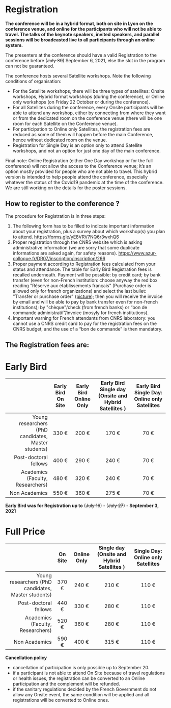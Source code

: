 # Registration

**The conference will be in a hybrid format, both on site in Lyon on the conference venue, and online for the participants who will not be able to travel. The talks of the keynote speakers, invited speakers, and parallel sessions will be broadcasted live to all participants through an online system.**

The presenters at the conference should have a valid Registration to the conference before (~~July 30~~) September 6, 2021, else the slot in the program can not be guaranteed. 

The conference hosts several Satellite workshops. Note the following conditions of organisation:
* For the Satellite workshops, there will be three types of satellites:  Onsite workshops,  Hybrid format workshops (during the conference), or Online only workshops (on Friday 22 October or during the conference). 
* For all Satellites during the conference, every Onsite participants will be able to attend any workshop, either by connecting from where they want or from the dedicated room on the conference venue (there will be one room for each Satellite on the Conference venue). 
* For participation to Online only Satellites, the registration fees are reduced as some of them will happen before the main Conference, hence without dedicated room on the venue.
* Registration for Single Day is an option only to attend Satellite workshops, and not an option for just one day of the main conference.

Final note: Online Registration (either One Day workshop or for the full conference) will not allow the access to the Conference venue; it’s an option mostly provided for people who are not able to travel.
This hybrid version is intended to help people attend the conference, especially whatever the status of the Covid19 pandemic at the time of the conference.
We are still working on the details for the poster sessions. 

## How to register to the conference ?

The procedure for Registration is in three steps:
1. The following form has to be filled to indicate important information about your registration, plus a survey about which workshop(s) you plan to attend.  https://forms.gle/yE8VRV7NQ6r3wxhQ6
2. Proper registration through the CNRS website which is asking administrative information (we are sorry that some duplicate informations are asked again, for safety reasons). https://www.azur-colloque.fr/DR07/inscription/inscription/266
3. Proper payment according to Registration fees calculated from your status and attendance. The table for Early Bird Registration fees is recalled underneath. Payment will be possible: by credit card; by bank transfer (even for non-French institution: choose anyway the red box reading "Réservé aux établissements français" (Purchase order is allowed only for french organizations) and select the last bullet: "Transfer or purchase order" ([picture](pics/register.png)); then you will receive the invoice by email and will be able to pay by bank transfer even for non-french institutions); by "chèque"/check (from french banks) or “bon de commande administratif”/invoice (mosyly for french institutions).
4. Important warning for French attendants from CNRS laboratory: you cannot use a CNRS credit card to pay for the registration fees on the CNRS budget, and the use of a “bon de commande” is then mandatory.

## The Registration fees are:
# Early Bird
| | Early Bird On Site  | Early Bird Online Only | Early Bird Single day (Onsite and Hybrid Satellites ) | Early Bird Single Day: Online only Satellites	|
| ---: | :----: | :------: | :----:	| :---: |
|Young researchers (PhD candidates, Master students)|		330 €	| 	200 €| 	170 € | 70 € |
|Post-doctoral fellows				|				400 €	|	290 €|	240 €	| 70 € |
|Academics (Faculty, Researchers)		|				480 €	|	320 € | 	240 €	| 70 € |
|Non Academics						|			550 € 	|	360 €	 |	275 €	 | 70 € |						
**Early Bird was for Registration up to** (~~July 16~~)  - (~~July 27~~) - **September 3, 2021**

# Full Price
| | On Site  | Online Only |Single day (Onsite and Hybrid Satellites ) | Single Day: Online only Satellites	|
| ---: | :----: | :------: | :----:	| :---: |
|Young researchers (PhD candidates, Master students)|		370 €	| 	240 €| 	210 € | 110 € |
|Post-doctoral fellows				|				440 €	|	330 €|	280 €	| 110 € |
|Academics (Faculty, Researchers)		|				520 €	|	360 € | 	280 €	| 110 € |
|Non Academics						|			590 € 	|	400 €	 |	315 €	 | 110 € |			


**Cancellation policy**
* cancellation of participation is only possible up to September 20.
* if a participant is not able to attend On Site because of travel regulations or health issues, the registration can be converted to an Online participation and the complement will be refunded. 
* if the sanitary regulations decided  by the French Government do not allow any Onsite event, the same condition will be applied and all registrations will be converted to Online ones. 
